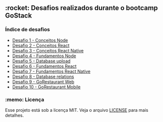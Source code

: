 
<h2>:rocket: Desafios realizados durante o bootcamp GoStack</h2>

<h3>Índice de desafios</h3>
<ul>

  <li><a href="https://github.com/AnaPaulaMenezes/desafios-gostack/tree/master/desafio-conceitos-node">Desafio 1 - Conceitos Node</a></li>
  <li><a href="https://github.com/AnaPaulaMenezes/desafios-gostack/tree/master/desafio-conceitos-react">Desafio 2 - Conceitos React</a></li>
  <li><a href="https://github.com/AnaPaulaMenezes/desafios-gostack/tree/master/desafio-conceitos-react-native">Desafio 3 - Conceitos React Native</a></li>
  <li><a href="https://github.com/AnaPaulaMenezes/desafios-gostack/tree/master/desafio-fundamentos-node">Desafio 4 - Fundamentos Node</a></li>
  <li><a href="https://github.com/AnaPaulaMenezes/desafios-gostack/tree/master/desafio-database-upload">Desafio 5 - Database upload</a></li>
  <li><a href="https://github.com/AnaPaulaMenezes/desafios-gostack/tree/master/dasafio-fundamentos-reactjs">Desafio 6 - Fundamentos React</a></li>
  <li><a href="https://github.com/AnaPaulaMenezes/desafios-gostack/tree/master/desafio-gomarketplace">Desafio 7 - Fundamentos React Native</a></li>
  <li><a href="https://github.com/AnaPaulaMenezes/desafios-gostack/tree/master/desafio-typeorm-relations">Desafio 8 - Database relations</a></li>
  <li><a href="https://github.com/AnaPaulaMenezes/desafios-gostack/tree/master/desafio-goresataurant-web">Desafio 9 - GoRestaurant Web</a></li>
  <li><a href="https://github.com/AnaPaulaMenezes/desafios-gostack/tree/master/desafio-gorestaurant-mobile">Desafio 10 - GoRestaurant Mobile</a></li>
  
  
</ul>


<h3>:memo: Licença</h3>
<p>Esse projeto está sob a licença MIT. Veja o arquivo <a href="./LICENSE.md">LICENSE</a> para mais detalhes.</p>

